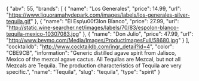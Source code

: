 {
    "abv": 55,
    "brands": [
        {
            "name": "Los Generales",
            "price": 14.99,
            "url": "https://www.liquoramahydepark.com/images/labels/los-generales-silver-tequila.gif"
        },
        {
            "name": "El Esp\u00f3lon Blanco",
            "price": 27.99,
            "url": "http://static.wine-searcher.net/images/labels/70/83/espolon-blanco-tequila-mexico-10307083.jpg"
        },
        {
            "name": "Don Julio",
            "price": 47.99,
            "url": "http://www.bevmo.com/Media/Images/ProductImagesFull/58680.jpg"
        }
    ],
    "cocktaildb": "http://www.cocktaildb.com/ingr_detail?id=4",
    "color": "CBE9CB",
    "information": "Generic distilled agave spirit from Jalisco, Mexico of the mezcal agave cactus. All Tequilas are Mezcal, but not all Mezcals are Tequila. The production characteristics of Tequila are very specific.",
    "name": "Tequila",
    "slug": "tequila",
    "type": "spirit"
}